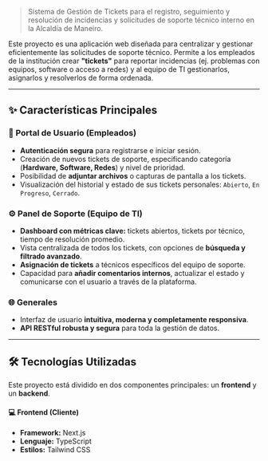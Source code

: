 > Sistema de Gestión de Tickets para el registro, seguimiento y resolución de incidencias y solicitudes de soporte técnico interno en la Alcaldía de Maneiro.

Este proyecto es una aplicación web diseñada para centralizar y gestionar eficientemente las solicitudes de soporte técnico. Permite a los empleados de la institución crear **"tickets"** para reportar incidencias (ej. problemas con equipos, software o acceso a redes) y al equipo de TI gestionarlos, asignarlos y resolverlos de forma ordenada.

---

## ✨ Características Principales

### 👤 Portal de Usuario (Empleados)
* **Autenticación segura** para registrarse e iniciar sesión.
* Creación de nuevos tickets de soporte, especificando categoría (**Hardware, Software, Redes**) y nivel de prioridad.
* Posibilidad de **adjuntar archivos** o capturas de pantalla a los tickets.
* Visualización del historial y estado de sus tickets personales: `Abierto`, `En Progreso`, `Cerrado`.

### ⚙️ Panel de Soporte (Equipo de TI)
* **Dashboard con métricas clave:** tickets abiertos, tickets por técnico, tiempo de resolución promedio.
* Vista centralizada de todos los tickets, con opciones de **búsqueda y filtrado avanzado**.
* **Asignación de tickets** a técnicos específicos del equipo de soporte.
* Capacidad para **añadir comentarios internos**, actualizar el estado y comunicarse con el usuario a través de la plataforma.

### 🌐 Generales
* Interfaz de usuario **intuitiva, moderna y completamente responsiva**.
* **API RESTful robusta y segura** para toda la gestión de datos.

---

## 🛠️ Tecnologías Utilizadas

Este proyecto está dividido en dos componentes principales: un **frontend** y un **backend**.

#### 💻 Frontend (Cliente)
* **Framework:** Next.js
* **Lenguaje:** TypeScript
* **Estilos:** Tailwind CSS
